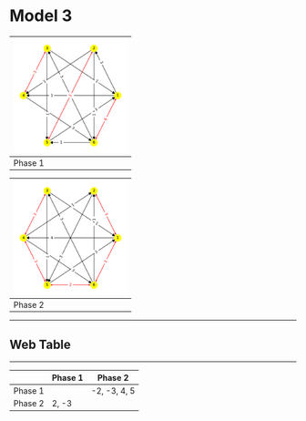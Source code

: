 # Model 3 #

|<img src="./model3_phase_0.png" width="200" height="200"> |
|---|
|Phase 1|

|<img src="./model3_phase_1.png" width="200" height="200"> |
|---|
|Phase 2|

---
## Web Table ##
---
||Phase 1|Phase 2|
|---|---|---|
Phase 1||-2, -3, 4, 5|
Phase 2|2, -3||